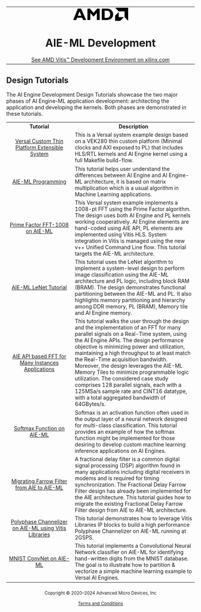 <table class="sphinxhide" width="100%">
 <tr width="100%">
    <td align="center"><img src="https://raw.githubusercontent.com/Xilinx/Image-Collateral/main/xilinx-logo.png" width="30%"/><h1>AIE-ML Development</h1>
    <a href="https://www.xilinx.com/products/design-tools/vitis.html">See AMD Vitis™ Development Environment on xilinx.com</br></a>
    </td>
 </tr>
</table>

## Design Tutorials

The AI Engine Development Design Tutorials showcase the two major phases of AI Engine-ML application development: architecting the application and developing the kernels. Both phases are demonstrated in these tutorials.

 <table style="width:100%">
 <tr>
 <td width="35%" align="center"><b>Tutorial</b>
 <td width="65%" align="center"><b>Description</b>
 </tr>
<tr>
 <td align="center"><a href="../../../Developer_Contributed/01-Versal_Custom_Thin_Platform_Extensible_System/">Versal Custom Thin Platform Extensible System</a></td>
 <td>This is a Versal system example design based on a VEK280 thin custom platform (Minimal clocks and AXI exposed to PL) that includes HLS/RTL kernels and AI Engine kernel using a full Makefile build-flow.</td>
 </tr>
 <tr>
 <td align="center"><a href="./01-AIE-ML-programming-and-optimization/">AIE-ML Programming</a></td>
 <td>This tutorial helps user understand the differences between AI Engine and AI Engine-ML architecture, it is based on matrix multiplication which is a usual algorithm in Machine Learning applications. </td>
 </tr>
 <tr>
 <td align="center"><a href="./02-Prime-Factor-FFT/">Prime Factor FFT-1008 on AIE-ML</a></td>
 <td>This Versal system example implements a 1008-pt FFT using the Prime Factor algorithm. The design uses both AI Engine and PL kernels working cooperatively. AI Engine elements are hand-coded using AIE API, PL elements are implemented using Vitis HLS. System integration in Vitis is managed using the new v++ Unified Command Line flow. This tutorial targets the AIE-ML architecture. </td>
 </tr>
 <tr>
 <td align="center"><a href="./03-AIE-ML-lenet_tutorial/">AIE-ML LeNet Tutorial</a></td>
 <td>This tutorial uses the LeNet algorithm to implement a system-level design to perform image classification using the AIE-ML architecture and PL logic, including block RAM (BRAM). The design demonstrates functional partitioning between the AIE-ML and PL. It also highlights memory partitioning and hierarchy among DDR memory, PL (BRAM), Memory tile and AI Engine memory. </td>
 </tr>
 <tr>
 <td align="center"><a href="./04-AIE-API-based-FFT-for-many-instances-applications/">AIE API based FFT for Many Instances Applications</a></td>
 <td>This tutorial walks the user through the design and the implementation of an FFT for many parallel signals on a Real-Time system, using the AI Engine APIs. The design performance objective is minimizing power and utilization, maintaining a high throughput to at least match the Real-Time acquisition bandwidth. Moreover, the design leverages the AIE-ML Memory Tiles to minimize programmable logic utilization. The considered case study comprises 128 parallel signals, each with a 125MSa/s sample rate and CINT16 datatype, with a total aggregated bandwidth of 64GBytes/s. </td>
 </tr>
 <tr>
 <td align="center"><a href="./05-Softmax-Function/">Softmax Function on AIE-ML</a></td>
 <td>Softmax is an activation function often used in the output layer of a neural network designed for multi-class classification. This tutorial provides an example of how the softmax function might be implemented for those desiring to develop custom machine learning inference applications on AI Engines. </td>
 </tr> 
 <tr>
 <td align="center"><a href="./06-farrow_filter/">Migrating Farrow Filter from AIE to AIE-ML</a></td>
 <td>A fractional delay filter is a common digital signal processing (DSP) algorithm found in many applications including digital receivers in modems and is required for timing synchronization. The Fractional Delay Farrow Filter design has already been implemented for the AIE architecture. This tutorial guides how to migrate the existing Fractional Delay Farrow Filter design from AIE to AIE-ML architecture. </td>
 </tr>
 <tr>
 <td align="center"><a href="./07-Channelizer-Using-Vitis-Libraries/">Polyphase Channelizer on AIE-ML using Vitis Libraries</a></td>
 <td>This tutorial demonstrates how to leverage Vitis Libraries IP blocks to build a high performance Polyphase Channelizer on AIE-ML running at 2GSPS. </td>
 </tr> 
 <tr>
 <td align="center"><a href="./08-MNIST-ConvNet/">MNIST ConvNet on AIE-ML</a></td>
 <td>This tutorial implements a Convolutional Neural Network classifier on AIE-ML for identifying hand-written digits from the MNIST database. The goal is to illustrate how to partition & vectorize a simple machine learning example to Versal AI Engines.</td>
 </tr>  
</table>


<p class="sphinxhide" align="center"><sub>Copyright © 2020–2024 Advanced Micro Devices, Inc</sub></p>

<p class="sphinxhide" align="center"><sup><a href="https://www.amd.com/en/corporate/copyright">Terms and Conditions</a></sup></p>
